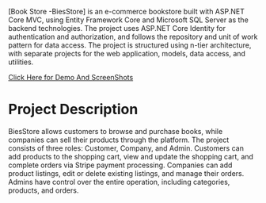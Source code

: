 [Book Store -BiesStore]
is an e-commerce bookstore built with ASP.NET Core MVC, using Entity Framework Core and Microsoft SQL Server as the backend technologies. The project uses ASP.NET Core Identity for authentication and authorization, and follows the repository and unit of work pattern for data access. The project is structured using n-tier architecture, with separate projects for the web application, models, data access, and utilities.

[Click Here for Demo And ScreenShots](./Demo)
# Project Description
BiesStore allows customers to browse and purchase books, while companies can sell their products through the platform. The project consists of three roles: Customer, Company, and Admin. Customers can add products to the shopping cart, view and update the shopping cart, and complete orders via Stripe payment processing. Companies can add product listings, edit or delete existing listings, and manage their orders. Admins have control over the entire operation, including categories, products, and orders.
